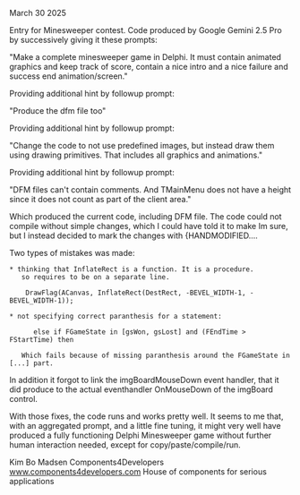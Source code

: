   March 30 2025

  Entry for Minesweeper contest.
  Code produced by Google Gemini 2.5 Pro by successively giving it these prompts:

  "Make a complete minesweeper game in Delphi.
   It must contain animated graphics and keep track of score,
   contain a nice intro and a nice failure and success end
   animation/screen."

  Providing additional hint by followup prompt:

  "Produce the dfm file too"

  Providing additional hint by followup prompt:

  "Change the code to not use predefined images,
   but instead draw them using drawing primitives.
   That includes all graphics and animations."

  Providing additional hint by followup prompt:

  "DFM files can't contain comments.
   And TMainMenu does not have a height since it does not count as part
   of the client area."

  Which produced the current code, including DFM file.
  The code could not compile without simple changes, which
  I could have told it to make Im sure, but I instead decided to
  mark the changes with {HANDMODIFIED....

  Two types of mistakes was made:
  
    * thinking that InflateRect is a function. It is a procedure.
       so requires to be on a separate line.
       
        DrawFlag(ACanvas, InflateRect(DestRect, -BEVEL_WIDTH-1, -BEVEL_WIDTH-1));

    * not specifying correct paranthesis for a statement:
    
          else if FGameState in [gsWon, gsLost] and (FEndTime > FStartTime) then
          
       Which fails because of missing paranthesis around the FGameState in [...] part.

  In addition it forgot to link the imgBoardMouseDown event handler, that it did produce
  to the actual eventhandler OnMouseDown of the imgBoard control.

  With those fixes, the code runs and works pretty well.
  It seems to me that, with an aggregated prompt, and a little fine tuning,
  it might very well have produced a fully functioning Delphi Minesweeper game
  without further human interaction needed, except for copy/paste/compile/run.

  Kim Bo Madsen
  Components4Developers
  www.components4developers.com
  House of components for serious applications
